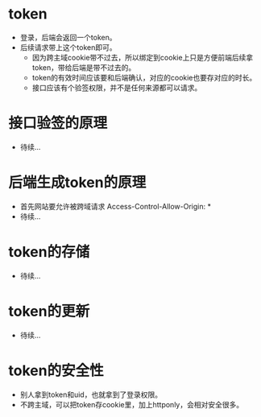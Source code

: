 # token
* 登录，后端会返回一个token。
* 后续请求带上这个token即可。
    - 因为跨主域cookie带不过去，所以绑定到cookie上只是方便前端后续拿token，带给后端是带不过去的。
    - token的有效时间应该要和后端确认，对应的cookie也要存对应的时长。
    - 接口应该有个验签权限，并不是任何来源都可以请求。

# 接口验签的原理
* 待续...

# 后端生成token的原理
* 首先网站要允许被跨域请求 Access-Control-Allow-Origin: *
* 待续...

# token的存储
* 待续...

# token的更新
* 待续...

# token的安全性
* 别人拿到token和uid，也就拿到了登录权限。
* 不跨主域，可以把token存cookie里，加上httponly，会相对安全很多。
